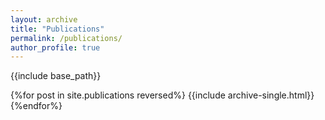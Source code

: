 ```yaml
---
layout: archive
title: "Publications"
permalink: /publications/
author_profile: true
---
```





{{include base_path}}

{%for post in site.publications reversed%}
  {{include archive-single.html}}
{%endfor%}

